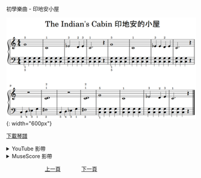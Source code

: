 ﻿---
keywords: 初學樂曲 - 印地安小屋
---
初學樂曲 - 印地安小屋

![印地安小屋](/assets/Piano/B-TheIndianCabin.png){: width="600px"}

<a href="/assets/Piano/B-TheIndianCabin.pdf" target="_blank">下載琴譜</a>

<details>
  <summary>YouTube 影帶</summary>
<ol>
<iframe width="560" height="315" src="https://www.youtube.com/embed/ytGD6A3E1DQ" title="印地安小屋" frameborder="0" allow="accelerometer; autoplay; clipboard-write; encrypted-media; gyroscope; picture-in-picture; web-share" allowfullscreen></iframe>
</ol>
</details>

<details>
  <summary>MuseScore 影帶</summary>
<ol>
<a href="https://musescore.com/user/65457238/scores/11042065?share=copy_link" target="_blank">Open to Play</a>
</ol>
</details>



&nbsp;&nbsp;&nbsp;&nbsp;&nbsp;&nbsp;&nbsp;&nbsp;&nbsp;&nbsp;&nbsp;&nbsp;
&nbsp;&nbsp;&nbsp;&nbsp;&nbsp;&nbsp;&nbsp;&nbsp;&nbsp;&nbsp;&nbsp;&nbsp;
[上一頁](B-ConCon)
&nbsp;&nbsp;&nbsp;&nbsp;&nbsp;&nbsp;&nbsp;&nbsp;&nbsp;&nbsp;&nbsp;&nbsp;
[下一頁](B-SantaLucia)









